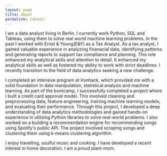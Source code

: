 ```yaml
---
layout: page
title: About
permalink: /about/
---
```


I am a data analyst living in Berlin. I currently work Python, SQL and Tableau, using them to solve real world machine learning problems. In the past I worked with Ernst & Young(E&Y) as a Tax Analyst. As a tax analyst, I gained valuable experience in analyzing finanacial data, identifying patterns and generating reports to support tax compliance and planning. This role enhanced my analytical skills and attention to detail. It enhanced my analytical skills as well as fostered my ability to work with strict deadlines. I recently tranistion to the field of data analytics seeking a new challenge. 

I completed an intensive program  at Ironhack, which provided me with a solid foundation in data manipulation, statistical analysis and machine learning. As part of the bootcamp, I successfully completed a project where I built a credit card approval model. This involved cleaning and preprocessing data, feature engineering, training machine learning models, and evaluating their performance. Through this project, I developed a deep understanding of data analytics methodologies and gained hands-on experience in utilizing Python libraries to solve real-world problems.
I also worked on a building a recommendation engine for recommending songs using Spotify's public API. The project involved scraping songs and clustering them using k-means clustering algorithm.

I enjoy travelling, soulful music and cooking. I have developed a recent interest in home decoration. I am a proud plant-mom.
